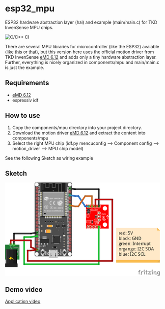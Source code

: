 # esp32_mpu
ESP32 hardware abstraction layer (hal) and example (main/main.c) for TKD InvenSense MPU chips.

![C/C++ CI](https://github.com/sebastianPsm/esp32_mpu/workflows/C/C++%20CI/badge.svg)

There are several MPU libraries for microcontroller (like the ESP32) avaiable (like [this](https://github.com/rupin/SparkFun_MPU-9250-DMP_Arduino_Library) or [that](https://github.com/natanaeljr/esp32-MPU-driver)), but this version here uses the official motion driver from TKD InvenSense [eMD 6.12](https://invensense.tdk.com/developers/software-downloads) and adds only a tiny hardware abstraction layer. Further, everything is nicely organized in components/mpu and main/main.c is just the example.

## Requirements

- [eMD 6.12](https://invensense.tdk.com/developers/software-downloads)
- espressiv idf

## How to use

1. Copy the components/mpu directory into your project directory.
2. Download the motion driver [eMD 6.12](https://invensense.tdk.com/developers/software-downloads) and extract the content into components/mpu
3. Select the right MPU chip (idf.py mencuconfig --> Component config --> motion_driver --> MPU chip model)

See the following Sketch as wiring example

## Sketch

![Sketch](https://github.com/sebastianPsm/esp32_mpu/raw/master/img/sketch.png)

## Demo video

[Application video](https://github.com/sebastianPsm/esp32_mpu/raw/master/video/demo.mp4)